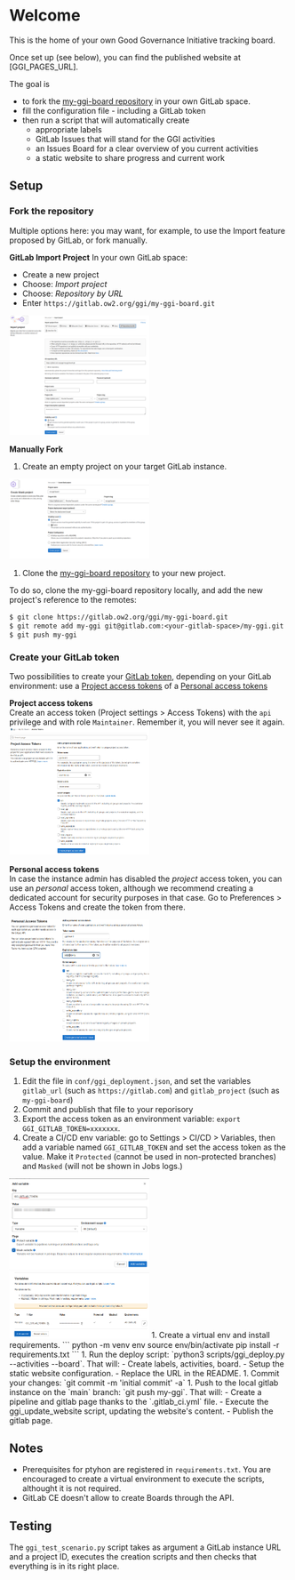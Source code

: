 

# Welcome

This is the home of your own Good Governance Initiative tracking board.

Once set up (see below), you can find the published website at [GGI_PAGES_URL].

The goal is
- to fork the [my-ggi-board repository](https://gitlab.ow2.org/ggi/my-ggi-board) in your own GitLab space.
- fill the configuration file - including a GitLab token
- then run a script that will automatically create
  - appropriate labels
  - GitLab Issues that will stand for the GGI activities
  - an Issues Board for a clear overview of you current activities
  - a static website to share progress and current work

## Setup

### Fork the repository
Multiple options here: you may want, for example, to use the Import feature proposed by GitLab, or fork manually.

**GitLab Import Project**
In your own GitLab space:
- Create a new project
- Choose: _Import project_
- Choose: _Repository by URL_
- Enter `https://gitlab.ow2.org/ggi/my-ggi-board.git`

<img src="resources/setup_import-project.png" width="50%" height="50%">

**Manually Fork**
1. Create an empty project on your target GitLab instance.
<img src="resources/setup_create-project.png" width="50%" height="50%">

1. Clone the [my-ggi-board repository](https://gitlab.ow2.org/ggi/my-ggi-board) to your new project.

To do so, clone the my-ggi-board repository locally, and add the new project's reference to the remotes:
```
$ git clone https://gitlab.ow2.org/ggi/my-ggi-board.git
$ git remote add my-ggi git@gitlab.com:<your-gitlab-space>/my-ggi.git
$ git push my-ggi
```

### Create your GitLab token
Two possibilities to create your [GitLab token](https://docs.gitlab.com/ee/security/token_overview.html), depending on your GitLab environment: use a [Project access tokens](https://docs.gitlab.com/ee/user/project/settings/project_access_tokens.html#project-access-tokens) of a [Personal access tokens](https://docs.gitlab.com/ee/user/profile/personal_access_tokens.html)

**Project access tokens**  
Create an access token (Project settings > Access Tokens) with the `api` privilege and with role `Maintainer`. Remember it, you will never see it again.
<img src="resources/setup_project-token.png" width="50%" height="50%">

**Personal access tokens**  
In case the instance admin has disabled the _project_ access token, you can use an _personal_ access token, although we recommend creating a dedicated account for security purposes in that case. Go to Preferences > Access Tokens and create the token from there.

<img src="resources/setup_personal-token.png" width="50%" height="50%">

### Setup the environment
1. Edit the file in `conf/ggi_deployment.json`, and set the variables `gitlab_url` (such as `https://gitlab.com`) and `gitlab_project` (such as `my-ggi-board`)
1. Commit and publish that file to your reporisory
1. Export the access token as an environment variable: `export GGI_GITLAB_TOKEN=xxxxxxx`.
1. Create a CI/CD env variable: go to Settings > CI/CD > Variables, then add a variable named `GGI_GITLAB_TOKEN` and set the access token as the value. Make it `Protected` (cannot be used in non-protected branches) and `Masked` (will not be shown in Jobs logs.)
<img src="resources/setup_create-variable-1.png" width="50%" height="50%">
<img src="resources/setup_create-variable-2.png" width="50%" height="50%">
1. Create a virtual env and install requirements.
```
python -m venv env
source env/bin/activate
pip install -r requirements.txt
```
1. Run the deploy script: `python3 scripts/ggi_deploy.py --activities --board`. That will:
  - Create labels, activities, board.
  - Setup the static website configuration.
  - Replace the URL in the README.
1. Commit your changes: `git commit -m 'initial commit' -a`
1. Push to the local gitlab instance on the `main` branch: `git push my-ggi`. That will:
  - Create a pipeline and gitlab page thanks to the `.gitlab_ci.yml` file.
  - Execute the ggi_update_website script, updating the website's content.
  - Publish the gitlab page.

## Notes

* Prerequisites for ptyhon are registered in `requirements.txt`. You are encouraged to create a virtual environment to execute the scripts, althought it is not required.
* GitLab CE doesn't allow to create Boards through the API.


## Testing

The `ggi_test_scenario.py` script takes as argument a GitLab instance URL and a project ID, executes the creation scripts and then checks that everything is in its right place.
